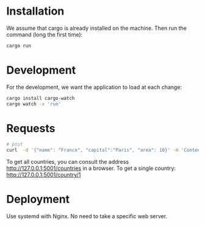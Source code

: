 # Installation
We assume that cargo is already installed on the machine.
Then run the command (long the first time):
```bash
cargo run
```

# Development
For the development, we want the application to load at each change:
```bash
cargo install cargo-watch
cargo watch -x 'run'
```

# Requests
``` bash
# post
curl  -d '{"name": "France", "capital":"Paris", "area": 10}' -H 'Content-Type: application/json'  http://127.0.0.1:5000/country
```

To get all countries, you can consult the address http://127.0.0.1:5001/countries in a browser.
To get a single country: http://127.0.0.1:5001/country/1

# Deployment
Use systemd with Nginx. No need to take a specific web server.
